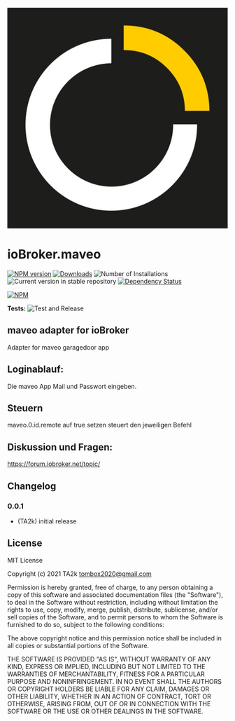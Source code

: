 ![Logo](admin/maveo.png)
# ioBroker.maveo

[![NPM version](https://img.shields.io/npm/v/iobroker.maveo.svg)](https://www.npmjs.com/package/iobroker.maveo)
[![Downloads](https://img.shields.io/npm/dm/iobroker.maveo.svg)](https://www.npmjs.com/package/iobroker.maveo)
![Number of Installations](https://iobroker.live/badges/maveo-installed.svg)
![Current version in stable repository](https://iobroker.live/badges/maveo-stable.svg)
[![Dependency Status](https://img.shields.io/david/TA2k/iobroker.maveo.svg)](https://david-dm.org/TA2k/iobroker.maveo)

[![NPM](https://nodei.co/npm/iobroker.maveo.png?downloads=true)](https://nodei.co/npm/iobroker.maveo/)

**Tests:** ![Test and Release](https://github.com/TA2k/ioBroker.maveo/workflows/Test%20and%20Release/badge.svg)

## maveo adapter for ioBroker

Adapter for maveo garagedoor app


## Loginablauf:
Die maveo App Mail und Passwort eingeben.

## Steuern
maveo.0.id.remote auf true setzen steuert den jeweiligen Befehl

## Diskussion und Fragen:
https://forum.iobroker.net/topic/

## Changelog

### 0.0.1
* (TA2k) initial release
  
## License
MIT License

Copyright (c) 2021 TA2k <tombox2020@gmail.com>

Permission is hereby granted, free of charge, to any person obtaining a copy
of this software and associated documentation files (the "Software"), to deal
in the Software without restriction, including without limitation the rights
to use, copy, modify, merge, publish, distribute, sublicense, and/or sell
copies of the Software, and to permit persons to whom the Software is
furnished to do so, subject to the following conditions:

The above copyright notice and this permission notice shall be included in all
copies or substantial portions of the Software.

THE SOFTWARE IS PROVIDED "AS IS", WITHOUT WARRANTY OF ANY KIND, EXPRESS OR
IMPLIED, INCLUDING BUT NOT LIMITED TO THE WARRANTIES OF MERCHANTABILITY,
FITNESS FOR A PARTICULAR PURPOSE AND NONINFRINGEMENT. IN NO EVENT SHALL THE
AUTHORS OR COPYRIGHT HOLDERS BE LIABLE FOR ANY CLAIM, DAMAGES OR OTHER
LIABILITY, WHETHER IN AN ACTION OF CONTRACT, TORT OR OTHERWISE, ARISING FROM,
OUT OF OR IN CONNECTION WITH THE SOFTWARE OR THE USE OR OTHER DEALINGS IN THE
SOFTWARE.